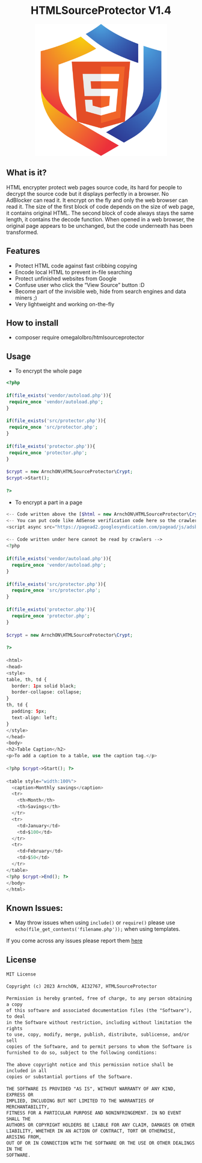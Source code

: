 <h1 style="text-align:center;">HTMLSourceProtector V1.4</h1>
<p align="center">
  <img src="assets/logo.png?raw=true" width="350" title="HTMLSourceProtector">
</p>

## What is it?
HTML encrypter protect web pages source code, its hard for people to decrypt the source code but it displays perfectly in a browser. No AdBlocker can read it. It encrypt on the fly and only the web browser can read it. 
The size of the first block of code depends on the size of web page, it contains original HTML. The second block of code always stays the same length, it contains the decode function. When opened in a web browser, the original page appears to be unchanged, but the code underneath has been transformed.

## Features
 - Protect HTML code against fast cribbing copying
 - Encode local HTML to prevent in-file searching
 - Protect unfinished websites from Google
 - Confuse user who click the “View Source” button :D
 - Become part of the invisible web, hide from search engines and data miners ;)
 - Very lightweight and working on-the-fly
 
## How to install
 - composer require omegalolbro/htmlsourceprotector
## Usage
 - To encrypt the whole page
 ```php
<?php

if(file_exists('vendor/autoload.php')){
  require_once 'vendor/autoload.php';
}

if(file_exists('src/protector.php')){
  require_once 'src/protector.php';
}

if(file_exists('protector.php')){
  require_once 'protector.php';
}

$crypt = new ArnchON\HTMLSourceProtector\Crypt;
$crypt->Start();

?>
```
- To encrypt a part in a page
```php
<-- Code written above the [$html = new ArnchON\HTMLSourceProtector\Crypt;] line of code will not be encrypted-->
<-- You can put code like AdSense verification code here so the crawlers can read it -->
<script async src="https://pagead2.googlesyndication.com/pagead/js/adsbygoogle.js?client=ca-pub-0000000000000000" crossorigin="anonymous"></script>

<-- Code written under here cannot be read by crawlers -->
<?php

if(file_exists('vendor/autoload.php')){
  require_once 'vendor/autoload.php';
}

if(file_exists('src/protector.php')){
  require_once 'src/protector.php';
}

if(file_exists('protector.php')){
  require_once 'protector.php';
}

$crypt = new ArnchON\HTMLSourceProtector\Crypt;

?>

<html>
<head>
<style>
table, th, td {
  border: 1px solid black;
  border-collapse: collapse;
}
th, td {
  padding: 5px;
  text-align: left;
}
</style>
</head>
<body>
<h2>Table Caption</h2>
<p>To add a caption to a table, use the caption tag.</p>

<?php $crypt->Start(); ?>

<table style="width:100%">
  <caption>Monthly savings</caption>
  <tr>
    <th>Month</th>
    <th>Savings</th>
  </tr>
  <tr>
    <td>January</td>
    <td>$100</td>
  </tr>
  <tr>
    <td>February</td>
    <td>$50</td>
  </tr>
</table>
<?php $crypt->End(); ?>
</body>
</html>
```

## Known Issues:
* May throw issues when using ```include()``` or ```require()``` please use ```echo(file_get_contents('filename.php'));``` when using templates.

If you come across any issues please report them [here](https://github.com/Arnch7/HTMLSourceProtector/issues)

## License
```
MIT License

Copyright (c) 2023 ArnchON, AI32767, HTMLSourceProtector

Permission is hereby granted, free of charge, to any person obtaining a copy
of this software and associated documentation files (the "Software"), to deal
in the Software without restriction, including without limitation the rights
to use, copy, modify, merge, publish, distribute, sublicense, and/or sell
copies of the Software, and to permit persons to whom the Software is
furnished to do so, subject to the following conditions:

The above copyright notice and this permission notice shall be included in all
copies or substantial portions of the Software.

THE SOFTWARE IS PROVIDED "AS IS", WITHOUT WARRANTY OF ANY KIND, EXPRESS OR
IMPLIED, INCLUDING BUT NOT LIMITED TO THE WARRANTIES OF MERCHANTABILITY,
FITNESS FOR A PARTICULAR PURPOSE AND NONINFRINGEMENT. IN NO EVENT SHALL THE
AUTHORS OR COPYRIGHT HOLDERS BE LIABLE FOR ANY CLAIM, DAMAGES OR OTHER
LIABILITY, WHETHER IN AN ACTION OF CONTRACT, TORT OR OTHERWISE, ARISING FROM,
OUT OF OR IN CONNECTION WITH THE SOFTWARE OR THE USE OR OTHER DEALINGS IN THE
SOFTWARE.

```
